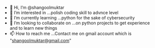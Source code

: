 - 👋 Hi, I’m @shangoolmuktar
- 👀 I’m interested in ...polish coding skill to advnce level
- 🌱 I’m currently learning ...python for the sake of cybersecurity
- 💞️ I’m looking to collaborate on ...on python projects to get experience and to learn new things
- 📫 How to reach me ...Contact me on gmail account which is "shangoolmuktar@gmail.com"

<!---
shangoolmuktar/shangoolmuktar is a ✨ special ✨ repository because its `README.md` (this file) appears on your GitHub profile.
You can click the Preview link to take a look at your changes.
--->
